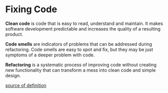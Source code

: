 # Fixing Code

**Clean code** is code that is easy to read, understand and maintain. It makes software development predictable and 
increases the quality of a resulting product.

**Code smells** are indicators of problems that can be addressed during refactoring. 
Code smells are easy to spot and fix, but they may be just symptoms of a deeper problem with code.

**Refactoring** is a systematic process of improving code without creating new functionality that can transform a mess 
into clean code and simple design.

[source of definition](https://refactoring.guru/refactoring)
